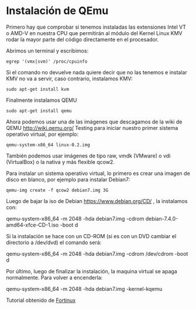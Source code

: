 # Instalación de QEmu

Primero hay que comprobar si tenemos instaladas las extensiones Intel VT o AMD-V en nuestra CPU que permitirán al módulo del Kernel Linux KMV rodar la mayor parte del código directamente en el procesador.

Abrimos un terminal y escribimos:

  `egrep '(vmx|svm)' /proc/cpuinfo`
	
Si el comando no devuelve nada quiere decir que no las tenemos e instalar KMV no va a servir, caso contrario, instalamos KMV:

  `sudo apt-get install kvm`

Finalmente instalamos QEMU

  `sudo apt-get install qemu`

Ahora podemos usar una de las imágenes que descagamos de la wiki de QEMU http://wiki.qemu.org/ Testing para iniciar nuestro primer sistema operativo virtual, por ejemplo:

  `qemu-system-x86_64 linux-0.2.img`

También podemos usar imágenes de tipo raw, vmdk (VMware) o vdi (VirtualBox) o la nativa y más flexible qcow2.

Para instalar un sistema operativo virtual, lo primero es crear una imagen de disco en blanco, por ejemplo para instalar Debian7:

  `qemu-img create -f qcow2 debian7.img 3G`

Luego de bajar la iso de Debian https://www.debian.org/CD/ , la instalamos con:

qemu-system-x86_64 -m 2048 -hda debian7.img -cdrom debian-7.4.0-amd64-xfce-CD-1.iso -boot d

Si la instalación se hace con un CD-ROM (si es con un DVD cambiar el directorio a /dev/dvd) el comando será:

qemu-system-x86_64 -m 2048 -hda debian7.img -cdrom /dev/cdrom -boot d

Por último, luego de finalizar la instalación, la maquina virtual se apaga normalmente. Para volver a encenderla:

qemu-system-x86_64 -m 2048 -hda debian7.img -kernel-kqemu


Tutorial obtenido de [Fortinux](https://fortinux.com/tutoriales/linux-2-tutoriales/tutorial-instalar-kmv-y-qemu-en-gnulinux/)
